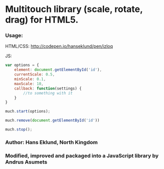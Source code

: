 # Multitouch library (scale, rotate, drag) for HTML5.

### Usage:

HTML/CSS: http://codepen.io/hanseklund/pen/izloq

JS: 

```js
var options = {  
    element: document.getElementById('id'),  
    currentScale: 0.5,  
    minScale: 0.1,  
    maxScale: 10,  
    callback: function(settings) {  
        //to something with it  
    }  
}  

much.start(options);
```

```js
much.remove(document.getElementById('id'))
```

```js
much.stop();
```

### Author: Hans Eklund, North Kingdom

### Modified, improved and packaged into a JavaScript library by Andrus Asumets